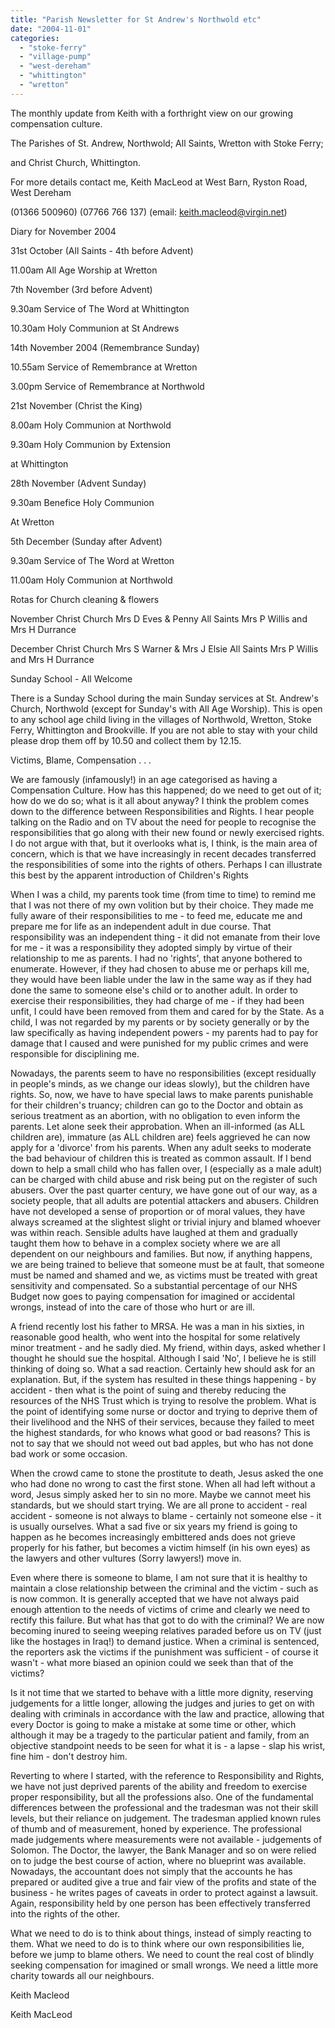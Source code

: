 ```yaml
---
title: "Parish Newsletter for St Andrew's Northwold etc"
date: "2004-11-01"
categories: 
  - "stoke-ferry"
  - "village-pump"
  - "west-dereham"
  - "whittington"
  - "wretton"
---
```


The monthly update from Keith with a forthright view on our growing compensation culture.

The Parishes of St. Andrew, Northwold; All Saints, Wretton with Stoke Ferry;

and Christ Church, Whittington.

For more details contact me, Keith MacLeod at West Barn, Ryston Road, West Dereham

(01366 500960) (07766 766 137) (email: keith.macleod@virgin.net)

Diary for November 2004

31st October (All Saints - 4th before Advent)

11.00am All Age Worship at Wretton

7th November (3rd before Advent)

9.30am Service of The Word at Whittington

10.30am Holy Communion at St Andrews

14th November 2004 (Remembrance Sunday)

10.55am Service of Remembrance at Wretton

3.00pm Service of Remembrance at Northwold

21st November (Christ the King)

8.00am Holy Communion at Northwold

9.30am Holy Communion by Extension

at Whittington

28th November (Advent Sunday)

9.30am Benefice Holy Communion

At Wretton

5th December (Sunday after Advent)

9.30am Service of The Word at Wretton

11.00am Holy Communion at Northwold

Rotas for Church cleaning & flowers

November Christ Church Mrs D Eves & Penny All Saints Mrs P Willis and Mrs H Durrance

December Christ Church Mrs S Warner & Mrs J Elsie All Saints Mrs P Willis and Mrs H Durrance

Sunday School - All Welcome

There is a Sunday School during the main Sunday services at St. Andrew's Church, Northwold (except for Sunday's with All Age Worship). This is open to any school age child living in the villages of Northwold, Wretton, Stoke Ferry, Whittington and Brookville. If you are not able to stay with your child please drop them off by 10.50 and collect them by 12.15.

Victims, Blame, Compensation . . .

We are famously (infamously!) in an age categorised as having a Compensation Culture. How has this happened; do we need to get out of it; how do we do so; what is it all about anyway? I think the problem comes down to the difference between Responsibilities and Rights. I hear people talking on the Radio and on TV about the need for people to recognise the responsibilities that go along with their new found or newly exercised rights. I do not argue with that, but it overlooks what is, I think, is the main area of concern, which is that we have increasingly in recent decades transferred the responsibilities of some into the rights of others. Perhaps I can illustrate this best by the apparent introduction of Children's Rights

When I was a child, my parents took time (from time to time) to remind me that I was not there of my own volition but by their choice. They made me fully aware of their responsibilities to me - to feed me, educate me and prepare me for life as an independent adult in due course. That responsibility was an independent thing - it did not emanate from their love for me - it was a responsibility they adopted simply by virtue of their relationship to me as parents. I had no 'rights', that anyone bothered to enumerate. However, if they had chosen to abuse me or perhaps kill me, they would have been liable under the law in the same way as if they had done the same to someone else's child or to another adult. In order to exercise their responsibilities, they had charge of me - if they had been unfit, I could have been removed from them and cared for by the State. As a child, I was not regarded by my parents or by society generally or by the law specifically as having independent powers - my parents had to pay for damage that I caused and were punished for my public crimes and were responsible for disciplining me.

Nowadays, the parents seem to have no responsibilities (except residually in people's minds, as we change our ideas slowly), but the children have rights. So, now, we have to have special laws to make parents punishable for their children's truancy; children can go to the Doctor and obtain as serious treatment as an abortion, with no obligation to even inform the parents. Let alone seek their approbation. When an ill-informed (as ALL children are), immature (as ALL children are) feels aggrieved he can now apply for a 'divorce' from his parents. When any adult seeks to moderate the bad behaviour of children this is treated as common assault. If I bend down to help a small child who has fallen over, I (especially as a male adult) can be charged with child abuse and risk being put on the register of such abusers. Over the past quarter century, we have gone out of our way, as a society people, that all adults are potential attackers and abusers. Children have not developed a sense of proportion or of moral values, they have always screamed at the slightest slight or trivial injury and blamed whoever was within reach. Sensible adults have laughed at them and gradually taught them how to behave in a complex society where we are all dependent on our neighbours and families. But now, if anything happens, we are being trained to believe that someone must be at fault, that someone must be named and shamed and we, as victims must be treated with great sensitivity and compensated. So a substantial percentage of our NHS Budget now goes to paying compensation for imagined or accidental wrongs, instead of into the care of those who hurt or are ill.

A friend recently lost his father to MRSA. He was a man in his sixties, in reasonable good health, who went into the hospital for some relatively minor treatment - and he sadly died. My friend, within days, asked whether I thought he should sue the hospital. Although I said 'No', I believe he is still thinking of doing so. What a sad reaction. Certainly hew should ask for an explanation. But, if the system has resulted in these things happening - by accident - then what is the point of suing and thereby reducing the resources of the NHS Trust which is trying to resolve the problem. What is the point of identifying some nurse or doctor and trying to deprive them of their livelihood and the NHS of their services, because they failed to meet the highest standards, for who knows what good or bad reasons? This is not to say that we should not weed out bad apples, but who has not done bad work or some occasion.

When the crowd came to stone the prostitute to death, Jesus asked the one who had done no wrong to cast the first stone. When all had left without a word, Jesus simply asked her to sin no more. Maybe we cannot meet his standards, but we should start trying. We are all prone to accident - real accident - someone is not always to blame - certainly not someone else - it is usually ourselves. What a sad five or six years my friend is going to happen as he becomes increasingly embittered ands does not grieve properly for his father, but becomes a victim himself (in his own eyes) as the lawyers and other vultures (Sorry lawyers!) move in.

Even where there is someone to blame, I am not sure that it is healthy to maintain a close relationship between the criminal and the victim - such as is now common. It is generally accepted that we have not always paid enough attention to the needs of victims of crime and clearly we need to rectify this failure. But what has that got to do with the criminal? We are now becoming inured to seeing weeping relatives paraded before us on TV (just like the hostages in Iraq!) to demand justice. When a criminal is sentenced, the reporters ask the victims if the punishment was sufficient - of course it wasn't - what more biased an opinion could we seek than that of the victims?

Is it not time that we started to behave with a little more dignity, reserving judgements for a little longer, allowing the judges and juries to get on with dealing with criminals in accordance with the law and practice, allowing that every Doctor is going to make a mistake at some time or other, which although it may be a tragedy to the particular patient and family, from an objective standpoint needs to be seen for what it is - a lapse - slap his wrist, fine him - don't destroy him.

Reverting to where I started, with the reference to Responsibility and Rights, we have not just deprived parents of the ability and freedom to exercise proper responsibility, but all the professions also. One of the fundamental differences between the professional and the tradesman was not their skill levels, but their reliance on judgement. The tradesman applied known rules of thumb and of measurement, honed by experience. The professional made judgements where measurements were not available - judgements of Solomon. The Doctor, the lawyer, the Bank Manager and so on were relied on to judge the best course of action, where no blueprint was available. Nowadays, the accountant does not simply that the accounts he has prepared or audited give a true and fair view of the profits and state of the business - he writes pages of caveats in order to protect against a lawsuit. Again, responsibility held by one person has been effectively transferred into the rights of the other.

What we need to do is to think about things, instead of simply reacting to them. What we need to do is to think where our own responsibilities lie, before we jump to blame others. We need to count the real cost of blindly seeking compensation for imagined or small wrongs. We need a little more charity towards all our neighbours.

Keith Macleod

Keith MacLeod
